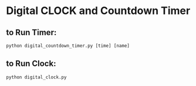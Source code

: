 # Digital CLOCK and Countdown Timer

## to Run Timer:  

    python digital_countdown_timer.py [time] [name]

## to Run Clock:  
    
    python digital_clock.py
